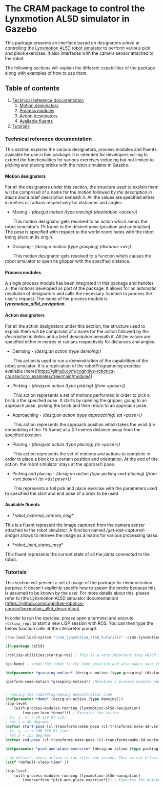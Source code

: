 # The CRAM package to control the Lynxmotion AL5D simulator in Gazebo

This package presents an interface based on designators aimed at controlling the [Lynxmotion AL5D robot simulator](https://github.com/cognitive-robotics-course/lynxmotion_al5d_description/) to perform various pick and place exercises. It also interfaces with the camera sensor attached to the robot. 

The following sections will explain the different capabilities of the package along with examples of how to use them.

## Table of contents

1. [Technical reference documentation](#technical-reference-documentation)
    1. [Motion designators](#motion-designators)
    2. [Process modules](#process-modules)
    3. [Action designators](#action-designators)
    4. [Available fluents](#available-fluents)
2. [Tutorials](#tutorials)

### Technical reference documentation
This section explains the various designators, process modules and fluents available for use in this package. It is intended for developers willing to extend the functionalities for various exercises including but not limited to picking and placing bricks with the robot simulator in Gazebo.

#### Motion designators
For all the designators under this section, the structure used to explain them will be comprised of a name for the motion followed by *the description in italics* and a brief description beneath it. All the values are specified either in metres or radians respectively for distances and angles.

+ Moving - *(desig:a motion (type moving) (destination \<pose\>))*

&nbsp;&nbsp;&nbsp;&nbsp;&nbsp;&nbsp; This motion designator gets resolved to an action which sends the robot simulator's T5 frame to the desired pose (position and orientation). The pose is specified with respect to the world coordinates with the robot being place at its origin.

+ Grasping - *(desig:a motion (type grasping) (distance \<d\>))*

&nbsp;&nbsp;&nbsp;&nbsp;&nbsp;&nbsp; This motion designator gets resolved to a function which causes the robot simulator to open its gripper with the specified distance.


#### Process modules

A single process module has been integrated in this package and handles all the motions developed as part of the package. It allows for an automatic resolution of designators and calls the necessary function to process the user's request. The name of the process module is ***lynxmotion_al5d_navigation***.


#### Action designators

For all the action designators under this section, the structure used to explain them will be comprised of a name for the action followed by *the description in italics* and a brief description beneath it. All the values are specified either in metres or radians respectively for distances and angles.

+ Demoing - *(desig:an action (type demoing))*

&nbsp;&nbsp;&nbsp;&nbsp;&nbsp;&nbsp; This action is used to run a demonstration of the capabilities of the robot simulator. It is a replication of the
robotProgramming exercise available (here)[https://github.com/cognitive-robotics-course/coro_examples/tree/main/module4].

+ Picking - *(desig:an action (type picking) (from \<pose\>))*

&nbsp;&nbsp;&nbsp;&nbsp;&nbsp;&nbsp; This action represents a set of motions performed in order to pick a brick a the specified pose. It starts by opening the gripper, going to an approach pose, picking the brick and then return to an approach pose.

+ Approaching - *(desig:an action (type approaching) (at \<pose\>))*

&nbsp;&nbsp;&nbsp;&nbsp;&nbsp;&nbsp; This action represents the approach position which takes the wrist (i.e embedding of the T5 frame) at a 0.1 metres distance away from the specified position.

+ Placing - *(desig:an action (type placing) (to \<pose\>))*

&nbsp;&nbsp;&nbsp;&nbsp;&nbsp;&nbsp; This action represents the set of motions and actions to complete in order to place a block to a certain position and orientation. At the end of the action, the robot simulator stays at the approach pose.

+ Picking and placing - *(desig:an action (type picking-and-placing) (from \<src pose\>) (to \<dst pose\>))*

&nbsp;&nbsp;&nbsp;&nbsp;&nbsp;&nbsp; This represents a full pick and place exercise with the parameters used to specified the start and end pose of a brick to be used.


#### Available fluents

+ \**robot_external_camera_msg*\*

This is a fluent represent the image captured from the camera sensor attached to the robot simulator. A function named *(get-last-captured-image)* allows to retrieve the image as a matrix for various processing tasks.

+ \**robot_joint_states_msg*\*

This fluent represents the current state of all the joints connected to the robot.


### Tutorials
This section will present a set of usage of the package for demonstration purpose. It doesn't explicitly specify how to spawn the bricks because this is assumed to be known by the user. For more details about this, please refer to (the Lynxmotion AL5D simulator documentation)[https://github.com/cognitive-robotics-course/lynxmotion_al5d_description]. 

In order to run the exercise, please open a terminal and execute `roslisp_repl` to start a new LISP session with ROS. You can then type the below function calls at the interpreter prompt.

```lisp
(ros-load:load-system "cram_lynxmotion_al5d_tutorials" :cram-lynxmotion-al5d-tutorials) ; Load the package

(in-package :al5d)

(roslisp-utilities:startup-ros) ; This is a very important step which starts a node and creates the necessary publisher and subscribers to run the program. 

(go-home) ; sends the robot to the home position and also makes sure the initial joints are set properly. The code expects the robot to start with all joints at position 0

(defparameter *grasping-motion* (desig:a motion (type grasping) (distance 0.03))) ; Defines a motion designator for opening the gripper

(perform-some-motion *grasping-motion*) ;Resolves a process modules and execute the necessary program


; running the robotProgramming demonstration code
(defparameter *demo* (desig:an action (type demoing)))
(top-level
    (with-process-modules-running (lynxmotion-al5d-navigation)
        (exe:perform *demo*))) ; Executes the action
; (x, y, z) = (0 150 0) (cm)
; rot_z = 45 degrees
(defvar start-pose (cl-transforms:make-pose (cl-transforms:make-3d-vector 0 0.150 0) (cl-transforms:euler->quaternion :az (/ pi 4))))
; (x, y, z) = (60 180 0) (cm)
; rot_z = 135 degrees
(defvar end-pose (cl-transforms:make-pose (cl-transforms:make-3d-vector 0.06 0.180 0) (cl-transforms:euler->quaternion :az (* 3 (/ pi 4)))))

(defparameter *pick-and-place-exercise* (desig:an action (type picking-and-placing) (from start-pose) (to end-pose))) ; Defines an action designator to run a pick and place exercise

; by default, every action is ran after one second. This is not effective for a pick and place exercise so we update to 3
(setf *default-sleep-time* 3)

(top-level
    (with-process-modules-running (lynxmotion-al5d-navigation)
        (exe:perform *pick-and-place-exercise*))) ; Executes the action
```
